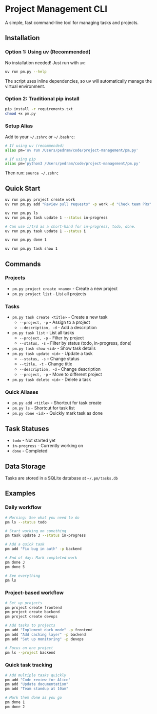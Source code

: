 # Project Management CLI

A simple, fast command-line tool for managing tasks and projects.

## Installation

### Option 1: Using uv (Recommended)

No installation needed! Just run with `uv`:

```bash
uv run pm.py --help
```

The script uses inline dependencies, so uv will automatically manage the virtual environment.

### Option 2: Traditional pip install

```bash
pip install -r requirements.txt
chmod +x pm.py
```

### Setup Alias

Add to your `~/.zshrc` or `~/.bashrc`:

```bash
# If using uv (recommended)
alias pm='uv run /Users/pedram/code/project-management/pm.py'

# If using pip
alias pm='python3 /Users/pedram/code/project-management/pm.py'
```

Then run: `source ~/.zshrc`

## Quick Start

```bash
uv run pm.py project create work
uv run pm.py add "Review pull requests" -p work -d "Check team PRs"

uv run pm.py ls
uv run pm.py task update 1 --status in-progress

# Can use i/t/d as a short-hand for in-progress, todo, done.
uv run pm.py task update 1 --status i

uv run pm.py done 1

uv run pm.py task show 1
```

## Commands

### Projects

- `pm.py project create <name>` - Create a new project
- `pm.py project list` - List all projects

### Tasks

- `pm.py task create <title>` - Create a new task
  - `--project, -p` - Assign to a project
  - `--description, -d` - Add a description
- `pm.py task list` - List all tasks
  - `--project, -p` - Filter by project
  - `--status, -s` - Filter by status (todo, in-progress, done)
- `pm.py task show <id>` - Show task details
- `pm.py task update <id>` - Update a task
  - `--status, -s` - Change status
  - `--title, -t` - Change title
  - `--description, -d` - Change description
  - `--project, -p` - Move to different project
- `pm.py task delete <id>` - Delete a task

### Quick Aliases

- `pm.py add <title>` - Shortcut for task create
- `pm.py ls` - Shortcut for task list
- `pm.py done <id>` - Quickly mark task as done

## Task Statuses

- `todo` - Not started yet
- `in-progress` - Currently working on
- `done` - Completed

## Data Storage

Tasks are stored in a SQLite database at `~/.pm/tasks.db`

## Examples

### Daily workflow

```bash
# Morning: See what you need to do
pm ls --status todo

# Start working on something
pm task update 3 --status in-progress

# Add a quick task
pm add "Fix bug in auth" -p backend

# End of day: Mark completed work
pm done 3
pm done 5

# See everything
pm ls
```

### Project-based workflow

```bash
# Set up projects
pm project create frontend
pm project create backend
pm project create devops

# Add tasks to projects
pm add "Implement dark mode" -p frontend
pm add "Add caching layer" -p backend
pm add "Set up monitoring" -p devops

# Focus on one project
pm ls --project backend
```

### Quick task tracking

```bash
# Add multiple tasks quickly
pm add "Code review for Alice"
pm add "Update documentation"
pm add "Team standup at 10am"

# Mark them done as you go
pm done 1
pm done 2
```
